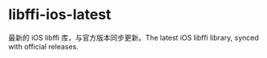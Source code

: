 # libffi-ios-latest
最新的 iOS libffi 库，与官方版本同步更新。The latest iOS libffi library, synced with official releases.
